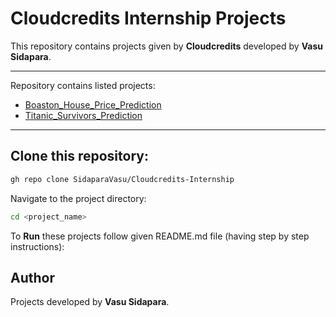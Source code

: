 # Cloudcredits Internship Projects

This repository contains projects given by **Cloudcredits** developed by **Vasu Sidapara**.

---

Repository contains listed projects:

- [Boaston_House_Price_Prediction](#boaston_house_price_prediction)
- [Titanic_Survivors_Prediction](#titanic_survivors_prediction)

---

## Clone this repository:

```bash
gh repo clone SidaparaVasu/Cloudcredits-Internship
```

Navigate to the project directory:

```bash
cd <project_name>
```

To **Run** these projects follow given README.md file (having step by step instructions):

## Author

Projects developed by **Vasu Sidapara**.
